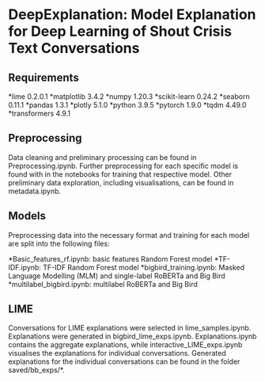 # DeepExplanation: Model Explanation for Deep Learning of Shout Crisis Text Conversations

## Requirements

*lime 0.2.0.1
*matplotlib 3.4.2
*numpy 1.20.3
*scikit-learn 0.24.2
*seaborn 0.11.1
*pandas 1.3.1
*plotly 5.1.0
*python 3.9.5
*pytorch 1.9.0
*tqdm 4.49.0
*transformers 4.9.1

## Preprocessing
Data cleaning and preliminary processing can be found in Preprocessing.ipynb. Further preprocessing for each specific model is found with in the notebooks for training that respective model. Other preliminary data exploration, including visualisations, can be found in metadata.ipynb. 

## Models
Preprocessing data into the necessary format and training for each model are split into the following files: 

*Basic_features_rf.ipynb: basic features Random Forest model
*TF-IDF.ipynb: TF-IDF Random Forest model
*bigbird_training.ipynb: Masked Language Modelling (MLM) and single-label RoBERTa and Big Bird
*multilabel_bigbird.ipynb: multilabel RoBERTa and Big Bird

## LIME
Conversations for LIME explanations were selected in lime_samples.ipynb. Explanations were generated in bigbird_lime_exps.ipynb. Explanations.ipynb contains the aggregate explanations, while interactive_LIME_exps.ipynb visualises the explanations for individual conversations. Generated explanations for the individual conversations can be found in the folder saved/bb_exps/*. 